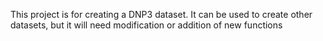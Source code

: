 This project is for creating a DNP3 dataset. It can be used to create other
datasets, but it will need modification or addition of new functions
